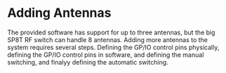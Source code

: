 # Adding Antennas
The provided software has support for up to three antennas, but the big SP8T RF switch can handle 8 antennas. Adding more antennas to the system requires several steps. Defining the GP/IO control pins physically, defining the GP/IO control pins in software, and defining the manual switching, and finalyy defining the automatic switching.
